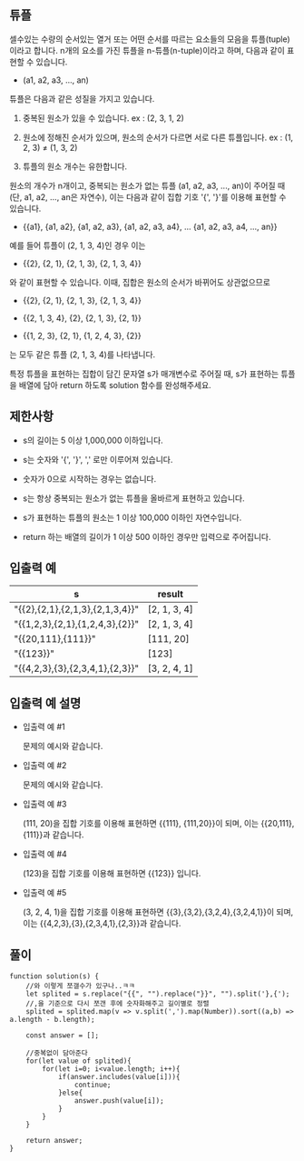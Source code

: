 ## 튜플

셀수있는 수량의 순서있는 열거 또는 어떤 순서를 따르는 요소들의 모음을 튜플(tuple)이라고 합니다. n개의 요소를 가진 튜플을 n-튜플(n-tuple)이라고 하며, 다음과 같이 표현할 수 있습니다.

- (a1, a2, a3, ..., an)

튜플은 다음과 같은 성질을 가지고 있습니다.

1. 중복된 원소가 있을 수 있습니다. ex : (2, 3, 1, 2)

2. 원소에 정해진 순서가 있으며, 원소의 순서가 다르면 서로 다른 튜플입니다. ex : (1, 2, 3) ≠ (1, 3, 2)

3. 튜플의 원소 개수는 유한합니다.

원소의 개수가 n개이고, 중복되는 원소가 없는 튜플 (a1, a2, a3, ..., an)이 주어질 때(단, a1, a2, ..., an은 자연수), 이는 다음과 같이 집합 기호 '{', '}'를 이용해 표현할 수 있습니다.

- {{a1}, {a1, a2}, {a1, a2, a3}, {a1, a2, a3, a4}, ... {a1, a2, a3, a4, ..., an}}

예를 들어 튜플이 (2, 1, 3, 4)인 경우 이는

- {{2}, {2, 1}, {2, 1, 3}, {2, 1, 3, 4}}

와 같이 표현할 수 있습니다. 이때, 집합은 원소의 순서가 바뀌어도 상관없으므로

- {{2}, {2, 1}, {2, 1, 3}, {2, 1, 3, 4}}

- {{2, 1, 3, 4}, {2}, {2, 1, 3}, {2, 1}}

- {{1, 2, 3}, {2, 1}, {1, 2, 4, 3}, {2}}

는 모두 같은 튜플 (2, 1, 3, 4)를 나타냅니다.

특정 튜플을 표현하는 집합이 담긴 문자열 s가 매개변수로 주어질 때, s가 표현하는 튜플을 배열에 담아 return 하도록 solution 함수를 완성해주세요.

## 제한사항

- s의 길이는 5 이상 1,000,000 이하입니다.

- s는 숫자와 '{', '}', ',' 로만 이루어져 있습니다.

- 숫자가 0으로 시작하는 경우는 없습니다.

- s는 항상 중복되는 원소가 없는 튜플을 올바르게 표현하고 있습니다.

- s가 표현하는 튜플의 원소는 1 이상 100,000 이하인 자연수입니다.

- return 하는 배열의 길이가 1 이상 500 이하인 경우만 입력으로 주어집니다.

## 입출력 예

| s                               | result       |
| ------------------------------- | ------------ |
| "{{2},{2,1},{2,1,3},{2,1,3,4}}" | [2, 1, 3, 4] |
| "{{1,2,3},{2,1},{1,2,4,3},{2}}" | [2, 1, 3, 4] |
| "{{20,111},{111}}"              | [111, 20]    |
| "{{123}}"                       | [123]        |
| "{{4,2,3},{3},{2,3,4,1},{2,3}}" | [3, 2, 4, 1] |

## 입출력 예 설명

- 입출력 예 #1

  문제의 예시와 같습니다.

- 입출력 예 #2

  문제의 예시와 같습니다.

- 입출력 예 #3

  (111, 20)을 집합 기호를 이용해 표현하면 {{111}, {111,20}}이 되며, 이는 {{20,111},{111}}과 같습니다.

- 입출력 예 #4

  (123)을 집합 기호를 이용해 표현하면 {{123}} 입니다.

- 입출력 예 #5

  (3, 2, 4, 1)을 집합 기호를 이용해 표현하면 {{3},{3,2},{3,2,4},{3,2,4,1}}이 되며, 이는 {{4,2,3},{3},{2,3,4,1},{2,3}}과 같습니다.

## 풀이

```
function solution(s) {
    //와 이렇게 쪼갤수가 있구나..ㅋㅋ
    let splited = s.replace("{{", "").replace("}}", "").split('},{');
    //,을 기준으로 다시 쪼갠 후에 숫자화해주고 길이별로 정렬
    splited = splited.map(v => v.split(',').map(Number)).sort((a,b) => a.length - b.length);

    const answer = [];

    //중복없이 담아준다
    for(let value of splited){
        for(let i=0; i<value.length; i++){
            if(answer.includes(value[i])){
                continue;
            }else{
                answer.push(value[i]);
            }
        }
    }

    return answer;
}
```
